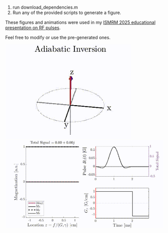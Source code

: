 1. run download_dependencies.m
2. Run any of the provided scripts to generate a figure.

These figures and animations were used in my [ISMRM 2025 educational presentation on RF pulses](https://submissions.mirasmart.com/ISMRM2025/Itinerary/ConferenceMatrixEventDetail.aspx?ses=WE-06). 

Feel free to modify or use the pre-generated ones.

![](https://github.com/ecat/educational_rf/blob/master/adiabatic_b1max_0.40.gif)
![](https://github.com/ecat/educational_rf/blob/master/profile_evolution_6_step_0.gif)


